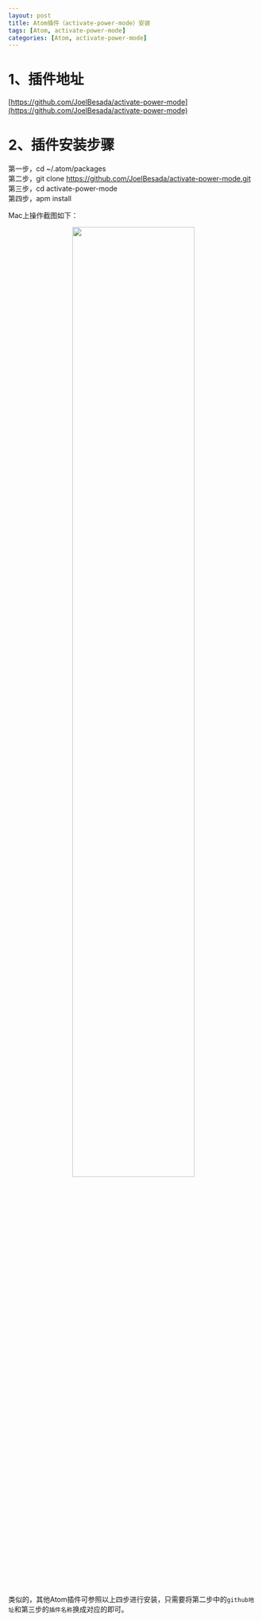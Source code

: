 ```yaml
---
layout: post
title: Atom插件（activate-power-mode）安装
tags: [Atom, activate-power-mode]
categories: [Atom, activate-power-mode]
---
```




# 1、插件地址

[https://github.com/JoelBesada/activate-power-mode](https://github.com/JoelBesada/activate-power-mode)


# 2、插件安装步骤

第一步，cd ~/.atom/packages  
第二步，git clone https://github.com/JoelBesada/activate-power-mode.git  
第三步，cd activate-power-mode  
第四步，apm install  


Mac上操作截图如下：

<div style="text-align: center;margin-bottom: 20px;">
	<image src="{{ post.url }}/static/images/atom/activate-power-mode_installed.png" width="70%"></image>
</div>


类似的，其他Atom插件可参照以上四步进行安装，只需要将第二步中的`github地址`和第三步的`插件名称`换成对应的即可。
